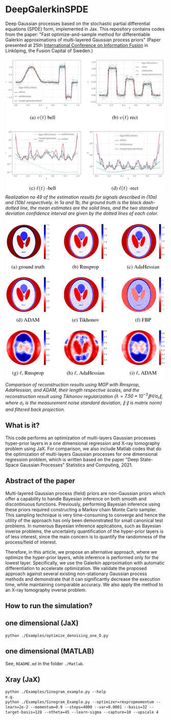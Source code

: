 # DeepGalerkinSPDE
Deep Gaussian processes based on the stochastic partial differential equations (SPDE)  form, implemented in Jax. 
This repository contains codes from the paper:
"Fast optimize-and-sample method for differentiable Galerkin approximations of multi-layered Gaussian process priors" 
(Paper presented at 25th [International Conference on Information Fusion](https://www.fusion2022.se) in Linköping, the Fusion Capital of Sweden.)


![one_d_MLSP2021](images/one_d_AISTATS2022.png)
*Realization no 49 of the estimation results for signals described in 
(10a) and (10b) respectively. In 1a and 1b, the ground truth is the black dash-dotted line, 
the mean estimates are the solid lines, and the two standard deviation confidence interval are given by the dotted lines 
of each color.*

![X_RAY_MLSP2021](images/X_RAY_AISTATS2022.png)
*Comparison of reconstruction results using MGP with Rmsprop, AdaHessian, and ADAM, their length respective scales, and the reconstruction result using 
Tikhonov regularization ($\lambda=7.50\times 10^{-3} \left\lVert H/\sigma_r \right\rVert$, where $\sigma_r$ is the measurement noise standard deviation, $\left\lVert\cdot\right\rVert$ is matrix norm) 
and filtered back projection.*

What is it?
-----------
This code performs an optimization of multi-layers Gaussian processes hyper-prior layers in a one dimensional regression and X-ray tomography problem using JaX.
For comparison, we also include Matlab codes that do the optimization of multi-layers Gaussian processes for one dimensional regression problem, which is 
written based on the paper "Deep State-Space Gaussian Processes" Statistics and Computing, 2021.


Abstract of the paper
---------------------

Multi-layered Gaussian process (field) priors are non-Gaussian priors which offer a capability to handle Bayesian inference on both smooth and discontinuous functions. Previously, performing Bayesian inference using these priors required constructing a Markov chain Monte Carlo sampler. This sampling technique is very time-consuming to converge and hence the utility of the approach has only been demonstrated for small canonical test problems. In numerous Bayesian inference applications, such as Bayesian inverse problems, the uncertainty quantification of the hyper-prior layers is of less interest, since the main concern is to quantify the randomness of the process/field of interest.

  Therefore, in this article, we propose an alternative approach, where we optimize the hyper-prior layers, while inference is performed only for the lowest layer. Specifically, we use the Galerkin approximation with automatic differentiation to accelerate optimization. We validate the proposed approach against several existing non-stationary Gaussian process methods and demonstrate that it can significantly decrease the execution time, while maintaining comparable accuracy. We also apply the method to an X-ray tomography inverse problem.
  
How to run the simulation?
--------------------------
## one dimensional (JaX)
```
python ./Examples/optimize_denoising_one_D.py
```

## one dimensional (MATLAB)
See, `README.md` in the folder `./Matlab`.

## Xray (JaX)
```
python ./Examples/Sinogram_example.py --help
e.g.
python ./Examples/Sinogram_Example.py --optimizer=rmspropmomentum --learn=2e-2 --momentum=0.9 --steps=4000 --var=0.0001 --basis=32 --target-basis=128 --ntheta=45 --learn-sigma --capture=10 --upscale 4
```




